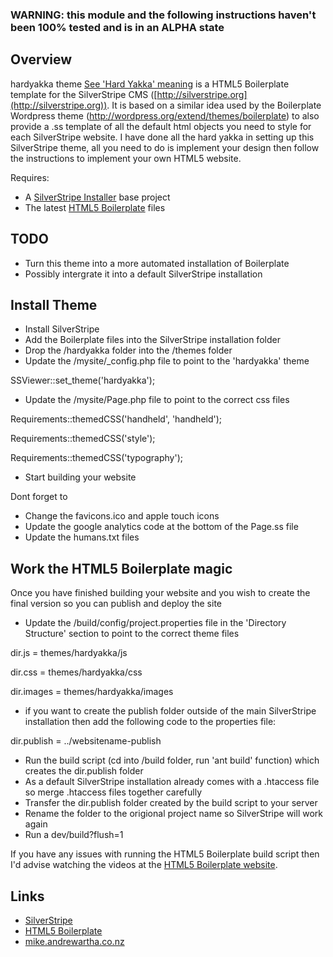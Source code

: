 ### WARNING: this module and the following instructions haven't been 100% tested and is in an ALPHA state

## Overview

hardyakka theme [See 'Hard Yakka' meaning](http://en.wikipedia.org/wiki/Yakka) is a HTML5 Boilerplate template for the SilverStripe CMS ([http://silverstripe.org](http://silverstripe.org)). 
It is based on a similar idea used by the Boilerplate Wordpress theme (http://wordpress.org/extend/themes/boilerplate) to also provide 
a .ss template of all the default html objects you need to style for each SilverStripe website. I have done all the hard yakka in setting 
up this SilverStripe theme, all you need to do is implement your design then follow the instructions to implement your own HTML5 website.

Requires:

 * A [SilverStripe Installer](http://github.com/silverstripe/silverstripe-installer) base project
 * The latest [HTML5 Boilerplate](http://html5boilerplate.com/) files

## TODO ##

 * Turn this theme into a more automated installation of Boilerplate
 * Possibly intergrate it into a default SilverStripe installation

## Install Theme ##

 * Install SilverStripe
 * Add the Boilerplate files into the SilverStripe installation folder
 * Drop the /hardyakka folder into the /themes folder
 * Update the /mysite/_config.php file to point to the 'hardyakka' theme

SSViewer::set_theme('hardyakka');

 * Update the /mysite/Page.php file to point to the correct css files

Requirements::themedCSS('handheld', 'handheld');

Requirements::themedCSS('style');

Requirements::themedCSS('typography'); 

 * Start building your website

Dont forget to

 * Change the favicons.ico and apple touch icons
 * Update the google analytics code at the bottom of the Page.ss file
 * Update the humans.txt files
 
## Work the HTML5 Boilerplate magic ##
Once you have finished building your website and you wish to create the final version so you can publish and deploy the site

 * Update the /build/config/project.properties file in the 'Directory Structure' section to point to the correct theme files

dir.js = themes/hardyakka/js

dir.css = themes/hardyakka/css

dir.images = themes/hardyakka/images

 * if you want to create the publish folder outside of the main SilverStripe installation then add the following code to the properties file:

dir.publish = ../websitename-publish

 * Run the build script (cd into /build folder, run 'ant build' function) which creates the dir.publish folder
 * As a default SilverStripe installation already comes with a .htaccess file so merge .htaccess files together carefully
 * Transfer the dir.publish folder created by the build script to your server
 * Rename the folder to the origional project name so SilverStripe will work again
 * Run a dev/build?flush=1

If you have any issues with running the HTML5 Boilerplate build script then I'd advise watching the videos at the [HTML5 Boilerplate website](http://html5boilerplate.com/).

## Links ##

 * [SilverStripe](http://silverstripe.org/)
 * [HTML5 Boilerplate](http://html5boilerplate.com/)
 * [mike.andrewartha.co.nz](http://mike.andrewartha.co.nz/)